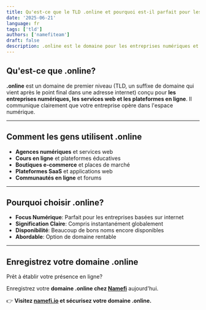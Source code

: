 ```yaml
---
title: Qu'est-ce que le TLD .online et pourquoi est-il parfait pour les entreprises numériques?
date: '2025-06-21'
language: fr
tags: ['tld']
authors: ['namefiteam']
draft: false
description: .online est le domaine pour les entreprises numériques et les services web. Parfait pour établir votre présence en ligne et votre identité numérique.
---
```


## **Qu'est-ce que .online?**

**.online** est un domaine de premier niveau (TLD, un suffixe de domaine qui vient après le point final dans une adresse internet) conçu pour **les entreprises numériques, les services web et les plateformes en ligne**. Il communique clairement que votre entreprise opère dans l'espace numérique.

---

## **Comment les gens utilisent .online**

* **Agences numériques** et services web
* **Cours en ligne** et plateformes éducatives
* **Boutiques e-commerce** et places de marché
* **Plateformes SaaS** et applications web
* **Communautés en ligne** et forums

---

## **Pourquoi choisir .online?**

* **Focus Numérique**: Parfait pour les entreprises basées sur internet
* **Signification Claire**: Compris instantanément globalement
* **Disponibilité**: Beaucoup de bons noms encore disponibles
* **Abordable**: Option de domaine rentable

---

## **Enregistrez votre domaine .online**

Prêt à établir votre présence en ligne?

Enregistrez votre **domaine .online chez [Namefi](https://namefi.io)** aujourd'hui.

👉 **Visitez [namefi.io](https://namefi.io) et sécurisez votre domaine .online.**